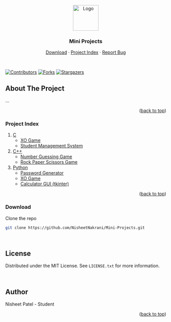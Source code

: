 <div id="top"></div>

<br />
<div align="center">
  <a href="https://github.com/NisheetNakrani/Mini-Projects">
    <img src="" alt="Logo" width="80" height="80">
  </a>

<h3 align="center">Mini Projects</h3>
  <p align="center">
    <a href="#download">Download</a>
    ·
    <a href="#index">Project Index</a>
    ·
    <a href="https://github.com/NisheetNakrani/Mini-Projects/issues">Report Bug</a>
  </p>
  <br />
</div>

[![Contributors][contributors-shield]][contributors-url]
[![Forks][forks-shield]][forks-url]
[![Stargazers][stars-shield]][stars-url]


<!-- ABOUT THE PROJECT -->
## About The Project
...


<p align="right">(<a href="#top">back to top</a>)</p>


<!-- TABLE OF CONTENTS -->
<h3 id="index"> Project Index </h3>
<ol>
  <li>
    <a href="https://github.com/NisheetNakrani/Mini-Projects/tree/master/C">C</a>
    <ul>
      <li><a href="https://github.com/NisheetNakrani/Mini-Projects/blob/master/C/XO_Game.c">XO Game</a></li>
      <li><a href="https://github.com/NisheetNakrani/Mini-Projects/tree/master/C/Student%20Management%20System">Student Management System</a></li>
    </ul>
  </li>
  <li>
    <a href="https://github.com/NisheetNakrani/Mini-Projects/tree/master/C%2B%2B">C++</a>
    <ul>
      <li><a href="https://github.com/NisheetNakrani/Mini-Projects/blob/master/C%2B%2B/Number%20Guessing%20Game.cpp">Number Guessing Game</a></li>
      <li><a href="https://github.com/NisheetNakrani/Mini-Projects/blob/master/C%2B%2B/Rock%20Paper%20Scissors%20Game.cpp">Rock Paper Scissors Game</a></li>
    </ul>
  </li>
  <li>
    <a href="https://github.com/NisheetNakrani/Mini-Projects/tree/master/Python">Python</a>
    <ul>
      <li><a href="https://github.com/NisheetNakrani/Mini-Projects/blob/master/Python/Password%20Generator.py">Password Generator</a></li>
      <li><a href="https://github.com/NisheetNakrani/Mini-Projects/blob/master/Python/XO%20Game.py">XO Game</a></li>
      <li><a href="https://github.com/NisheetNakrani/Mini-Projects/blob/master/Python/calculator_gui.py">Calculator GUI (tkinter)</a></li>
    </ul>
  </li>
</ol>

<p align="right">(<a href="#top">back to top</a>)</p>


### Download

<p id="download">Clone the repo</p>

```sh
git clone https://github.com/NisheetNakrani/Mini-Projects.git
```

<br>

## License

Distributed under the MIT License. See `LICENSE.txt` for more information.

<br>

## Author

<a herf="https://github.com/NisheetNakrani/">Nisheet Patel</a> - Student

<p align="right">(<a href="#top">back to top</a>)</p>



<!-- MARKDOWN LINKS & IMAGES -->
[contributors-shield]: https://img.shields.io/github/contributors/NisheetNakrani/Mini-Projects?color=dark-green
[contributors-url]: https://github.com/NisheetNakrani/Mini-Projects/graphs/contributors
[forks-shield]: https://img.shields.io/github/forks/NisheetNakrani/Mini-Projects?color=dark-green
[forks-url]: https://github.com/NisheetNakrani/Mini-Projects/network/members
[stars-shield]: https://img.shields.io/github/stars/NisheetNakrani/Mini-Projects?color=dark-green
[stars-url]: https://github.com/NisheetNakrani/Mini-Projects
